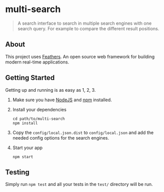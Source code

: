 # multi-search

> A search interface to search in multiple search engines with one search query.
> For example to compare the different result positions.

## About

This project uses [Feathers](http://feathersjs.com). An open source web framework for building modern real-time applications.

## Getting Started

Getting up and running is as easy as 1, 2, 3.

1. Make sure you have [NodeJS](https://nodejs.org/) and [npm](https://www.npmjs.com/) installed.
2. Install your dependencies

    ```
    cd path/to/multi-search
    npm install
    ```
3. Copy the `config/local.json.dist` to `config/local.json` and add the needed config options for the search engines.

4. Start your app

    ```
    npm start
    ```

## Testing

Simply run `npm test` and all your tests in the `test/` directory will be run.
